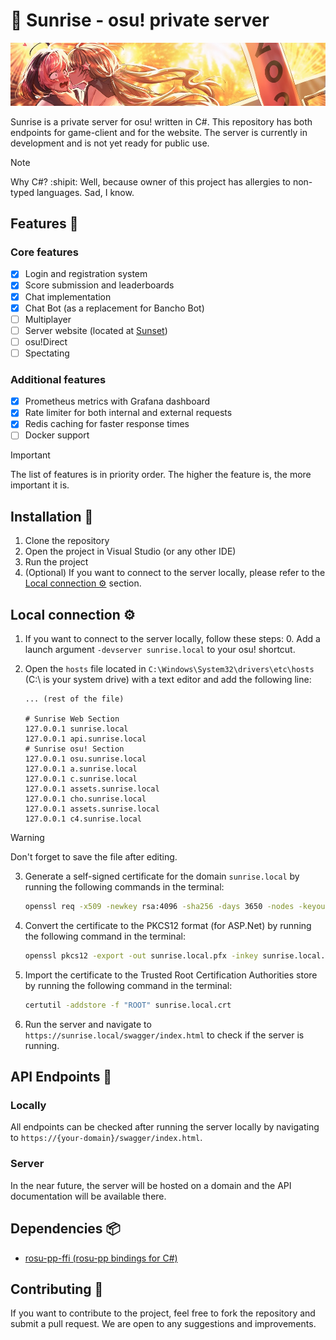 # 🌅 Sunrise - osu! private server

<p align="center">
  <img src="./readme.jpg" alt="Artwork made by torekka. We don't own the rights to this image.">
</p>

Sunrise is a private server for osu! written in C#. This repository has both endpoints for game-client and for the
website. The server is currently in development and is not yet ready for public use.

> [!NOTE]
> Why C#? :shipit: Well, because owner of this project has allergies to non-typed languages. Sad, I know.

## Features 🌟

### Core features
- [x] Login and registration system
- [x] Score submission and leaderboards
- [x] Chat implementation
- [x] Chat Bot (as a replacement for Bancho Bot)
- [ ] Multiplayer
- [ ] Server website (located at [Sunset](https://github.com/SunriseCommunity/Sunset))
- [ ] osu!Direct
- [ ] Spectating

### Additional features
- [x] Prometheus metrics with Grafana dashboard
- [x] Rate limiter for both internal and external requests
- [x] Redis caching for faster response times
- [ ] Docker support

> [!IMPORTANT]
> The list of features is in priority order. The higher the feature is, the more important it is.

## Installation 📩

1. Clone the repository
2. Open the project in Visual Studio (or any other IDE)
3. Run the project
4. (Optional) If you want to connect to the server locally, please refer to
   the [Local connection ⚙️](##local-connection)
   section.

## Local connection ⚙️

1. If you want to connect to the server locally, follow these steps: 0. Add a launch argument `-devserver sunrise.local`
   to your osu! shortcut.
2. Open the `hosts` file located in `C:\Windows\System32\drivers\etc\hosts` (C:\ is your system drive) with a text
   editor and add the following line:

    ```hosts
    ... (rest of the file)
    
    # Sunrise Web Section
    127.0.0.1 sunrise.local
    127.0.0.1 api.sunrise.local
    # Sunrise osu! Section
    127.0.0.1 osu.sunrise.local
    127.0.0.1 a.sunrise.local
    127.0.0.1 c.sunrise.local
    127.0.0.1 assets.sunrise.local
    127.0.0.1 cho.sunrise.local
    127.0.0.1 assets.sunrise.local
    127.0.0.1 c4.sunrise.local
    ```

> [!WARNING]
> Don't forget to save the file after editing.

3. Generate a self-signed certificate for the domain `sunrise.local` by running the following commands in the terminal:

    ```bash
    openssl req -x509 -newkey rsa:4096 -sha256 -days 3650 -nodes -keyout sunrise.local.key -out sunrise.local.crt -subj "/CN=sunrise.local" -addext "subjectAltName=DNS:sunrise.local,DNS:*.sunrise.local,IP:10.0.0.1"
    ```

4. Convert the certificate to the PKCS12 format (for ASP.Net) by running the following command in the terminal:
    ```bash
    openssl pkcs12 -export -out sunrise.local.pfx -inkey sunrise.local.key -in sunrise.local.crt -password pass:password
    ```

5. Import the certificate to the Trusted Root Certification Authorities store by running the following command in the
   terminal:

    ```bash
    certutil -addstore -f "ROOT" sunrise.local.crt
    ```

6. Run the server and navigate to `https://sunrise.local/swagger/index.html` to check if the server is running.

## API Endpoints 🛜

### Locally

All endpoints can be checked after running the server locally by navigating
to `https://{your-domain}/swagger/index.html`.

### Server

In the near future, the server will be hosted on a domain and the API documentation will be available there.

## Dependencies 📦

- [rosu-pp-ffi (rosu-pp bindings for C#)](https://github.com/fantasyzhjk/rosu-pp-ffi)

## Contributing 💖

If you want to contribute to the project, feel free to fork the repository and submit a pull request. We are open to any
suggestions and improvements.
